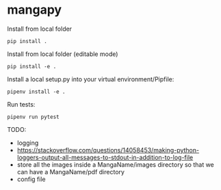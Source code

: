 # mangapy

Install from local folder

```
pip install .
```

Install from local folder (editable mode)

```
pip install -e .
```

Install a local setup.py into your virtual environment/Pipfile:

```
pipenv install -e .
```

Run tests:

```
pipenv run pytest
```


TODO:

- logging
- https://stackoverflow.com/questions/14058453/making-python-loggers-output-all-messages-to-stdout-in-addition-to-log-file
- store all the images inside a MangaName/images directory so that we can have a MangaName/pdf directory
- config file
